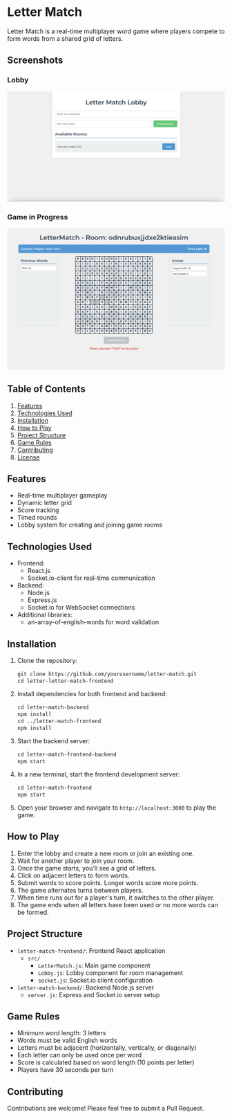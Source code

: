 # Letter Match

Letter Match is a real-time multiplayer word game where players compete to form words from a shared grid of letters.

## Screenshots

### Lobby
![Lobby Screenshot](screenshots/Lobby.png "Letter Match Lobby")

### Game in Progress
![Game Screenshot](screenshots/Gameplay.png "Letter Match Game")

## Table of Contents

1. [Features](#features)
2. [Technologies Used](#technologies-used)
3. [Installation](#installation)
4. [How to Play](#how-to-play)
5. [Project Structure](#project-structure)
6. [Game Rules](#game-rules)
7. [Contributing](#contributing)
8. [License](#license)

## Features

- Real-time multiplayer gameplay
- Dynamic letter grid
- Score tracking
- Timed rounds
- Lobby system for creating and joining game rooms

## Technologies Used

- Frontend:
  - React.js
  - Socket.io-client for real-time communication
- Backend:
  - Node.js
  - Express.js
  - Socket.io for WebSocket connections
- Additional libraries:
  - an-array-of-english-words for word validation

## Installation

1. Clone the repository:
   ```
   git clone https://github.com/yourusername/letter-match.git
   cd letter-letter-match-frontend
   ```

2. Install dependencies for both frontend and backend:
   ```
   cd letter-match-backend
   npm install
   cd ../letter-match-frontend
   npm install
   ```

3. Start the backend server:
   ```
   cd letter-match-frontend-backend
   npm start
   ```

4. In a new terminal, start the frontend development server:
   ```
   cd letter-match-frontend
   npm start
   ```

5. Open your browser and navigate to `http://localhost:3000` to play the game.

## How to Play

1. Enter the lobby and create a new room or join an existing one.
2. Wait for another player to join your room.
3. Once the game starts, you'll see a grid of letters.
4. Click on adjacent letters to form words.
5. Submit words to score points. Longer words score more points.
6. The game alternates turns between players.
7. When time runs out for a player's turn, it switches to the other player.
8. The game ends when all letters have been used or no more words can be formed.

## Project Structure

- `letter-match-frontend/`: Frontend React application
  - `src/`
    - `LetterMatch.js`: Main game component
    - `Lobby.js`: Lobby component for room management
    - `socket.js`: Socket.io client configuration
- `letter-match-backend/`: Backend Node.js server
  - `server.js`: Express and Socket.io server setup

## Game Rules

- Minimum word length: 3 letters
- Words must be valid English words
- Letters must be adjacent (horizontally, vertically, or diagonally)
- Each letter can only be used once per word
- Score is calculated based on word length (10 points per letter)
- Players have 30 seconds per turn

## Contributing

Contributions are welcome! Please feel free to submit a Pull Request.
